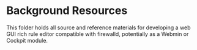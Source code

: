 # Background Resources

This folder holds all source and reference materials for developing a web GUI rich rule editor compatible with firewalld, potentially as a Webmin or Cockpit module.
